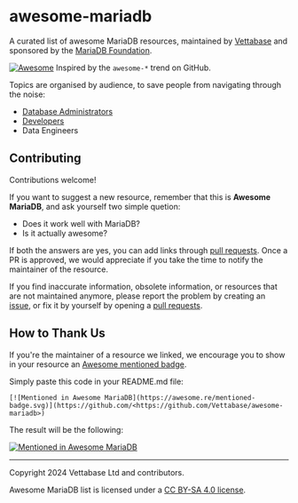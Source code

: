 # awesome-mariadb
A curated list of awesome MariaDB resources, maintained by [Vettabase](https://vettabase.com) and sponsored by the [MariaDB Foundation](https://mariadb.org/).

[![Awesome](https://cdn.rawgit.com/sindresorhus/awesome/d7305f38d29fed78fa85652e3a63e154dd8e8829/media/badge.svg)](https://github.com/sindresorhus/awesome) Inspired by the `awesome-*` trend on GitHub.

Topics are organised by audience, to save people from navigating through the noise:

- [Database Administrators](list-dba.md)
- [Developers](list-dev.md)
- Data Engineers

## Contributing

Contributions welcome!

If you want to suggest a new resource, remember that this is **Awesome MariaDB**, and ask yourself two simple quetion:

- Does it work well with MariaDB?
- Is it actually awesome?

If both the answers are yes, you can add links through [pull requests](https://github.com/Vettabase/awesome-mariadb/pulls).
Once a PR is approved, we would appreciate if you take the time to notify the maintainer of the resource.

If you find inaccurate information, obsolete information, or resources that are not maintained anymore, please report the
problem by creating an [issue](https://github.com/Vettabase/awesome-mariadb/issues), or fix it by yourself by opening
a [pull requests](https://github.com/Vettabase/awesome-mariadb/pulls).

## How to Thank Us

If you're the maintainer of a resource we linked, we encourage you to show in your resource an
[Awesome mentioned badge](https://github.com/sindresorhus/awesome/blob/main/awesome.md#awesome-mentioned-badge).

Simply paste this code in your README.md file:

```
[![Mentioned in Awesome MariaDB](https://awesome.re/mentioned-badge.svg)](https://github.com/<https://github.com/Vettabase/awesome-mariadb>)
```

The result will be the following:

[![Mentioned in Awesome MariaDB](https://awesome.re/mentioned-badge.svg)](https://github.com/<https://github.com/Vettabase/awesome-mariadb>)

---

Copyright 2024 Vettabase Ltd and contributors.

Awesome MariaDB list is licensed under a [CC BY-SA 4.0 license](https://creativecommons.org/licenses/by-sa/4.0/).
